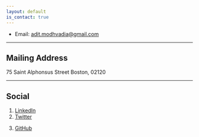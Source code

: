 ```yaml
---
layout: default
is_contact: true
---
```


- Email: [adit.modhvadia@gmail.com](mailto:adit.modhvadia@gmail.com)

---

## Mailing Address

75 Saint Alphonsus Street
Boston, 02120

---

## Social

1. [LinkedIn](https://www.linkedin.com/in/adit-modhvadia/)
2. [Twitter](https://twitter.com/AditModhvadia)
<!-- 3. [Medium](https://medium.com/@amanag.11) -->
3. [GitHub](https://github.com/aditmodhvadia)

<!--p align="center">
  <a href="https://twitter.com/aman_ag11">
    <img src="https://image.freepik.com/free-icon/twitter-logo_318-40209.jpg" width="40px" height="40px">
  </a>
  <a href="https://www.linkedin.com/in/aman-agarwal-7574014476/">
    <img src="https://cdn3.iconfinder.com/data/icons/free-social-icons/67/linkedin_circle_black-512.png" width="43px" height="43px">
  </a>
  <a href="https://github.com/amanbasu">
    <img src="https://ultimatepail.com/wp-content/uploads/2015/06/GitHub-Logo.png" width="40px" height="40px">
  </a>
</p-->
